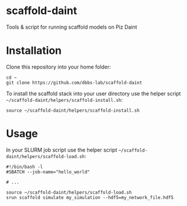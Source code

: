 # scaffold-daint
Tools &amp; script for running scaffold models on Piz Daint

# Installation

Clone this repository into your home folder:

    cd ~
    git clone https://github.com/dbbs-lab/scaffold-daint

To install the scaffold stack into your user directory use the helper script `~/scaffold-daint/helpers/scaffold-install.sh`:

    source ~/scaffold-daint/helpers/scaffold-install.sh

# Usage

In your SLURM job script use the helper script `~/scaffold-daint/helpers/scaffold-load.sh`:

```
#!/bin/bash -l
#SBATCH --job-name="hello_world"

# ...

source ~/scaffold-daint/helpers/scaffold-load.sh
srun scaffold simulate my_simulation --hdf5=my_network_file.hdf5
